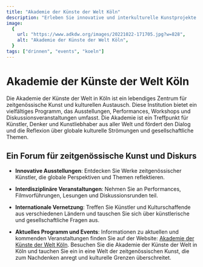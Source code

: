 ```yaml
---
title: "Akademie der Künste der Welt Köln"
description: "Erleben Sie innovative und interkulturelle Kunstprojekte an der Akademie der Künste der Welt in Köln, einem dynamischen Forum für zeitgenössische Kunst und Diskurse"
image:
  {
    url: "https://www.adkdw.org/images/20221022-171705.jpg?w=828",
    alt: "Akademie der Künste der Welt Köln",
  }
tags: ["drinnen", "events", "koeln"]
---
```


# Akademie der Künste der Welt Köln

Die Akademie der Künste der Welt in Köln ist ein lebendiges Zentrum für zeitgenössische Kunst und kulturellen Austausch. Diese Institution bietet ein vielfältiges Programm, das Ausstellungen, Performances, Workshops und Diskussionsveranstaltungen umfasst. Die Akademie ist ein Treffpunkt für Künstler, Denker und Kunstliebhaber aus aller Welt und fördert den Dialog und die Reflexion über globale kulturelle Strömungen und gesellschaftliche Themen.

## Ein Forum für zeitgenössische Kunst und Diskurs

- **Innovative Ausstellungen**: Entdecken Sie Werke zeitgenössischer Künstler, die globale Perspektiven und Themen reflektieren.
- **Interdisziplinäre Veranstaltungen**: Nehmen Sie an Performances, Filmvorführungen, Lesungen und Diskussionsrunden teil.
- **Internationale Vernetzung**: Treffen Sie Künstler und Kulturschaffende aus verschiedenen Ländern und tauschen Sie sich über künstlerische und gesellschaftliche Fragen aus.

- **Aktuelles Programm und Events**: Informationen zu aktuellen und kommenden Veranstaltungen finden Sie auf der Website: [Akademie der Künste der Welt Köln](https://www.adkdw.org/de/program).
  Besuchen Sie die Akademie der Künste der Welt in Köln und tauchen Sie ein in eine Welt der zeitgenössischen Kunst, die zum Nachdenken anregt und kulturelle Grenzen überschreitet.
